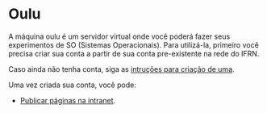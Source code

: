 # Oulu
A máquina oulu é um servidor virtual onde você poderá fazer seus experimentos de SO (Sistemas Operacionais). Para utilizá-la, 
primeiro você precisa criar sua conta a partir de sua conta pre-existente na rede do IFRN.

Caso ainda não tenha conta, siga as [intruções para criação de uma](conta/criacao.md).

Uma vez criada sua conta, você pode:
* [Publicar páginas na intranet](oulu/web).
